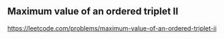 ## Maximum value of an ordered triplet II
https://leetcode.com/problems/maximum-value-of-an-ordered-triplet-ii
